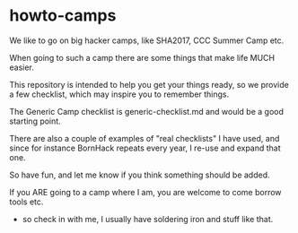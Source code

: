 # howto-camps

We like to go on big hacker camps, like SHA2017, CCC Summer Camp etc.

When going to such a camp there are some things that make life MUCH easier.

This repository is intended to help you get your things ready, so we provide
a few checklist, which may inspire you to remember things.

The Generic Camp checklist is generic-checklist.md and would be a good starting point.

There are also a couple of examples of "real checklists" I have used, and since
for instance BornHack repeats every year, I re-use and expand that one.

So have fun, and let me know if you think something should be added.

If you ARE going to a camp where I am, you are welcome to come borrow tools etc.
- so check in with me, I usually have soldering iron and stuff like that.
